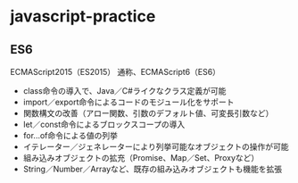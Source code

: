 # javascript-practice

## ES6
ECMAScript2015（ES2015）
通称、ECMAScript6（ES6）
- class命令の導入で、Java／C#ライクなクラス定義が可能
- import／export命令によるコードのモジュール化をサポート
- 関数構文の改善（アロー関数、引数のデフォルト値、可変長引数など）
- let／const命令によるブロックスコープの導入
- for...of命令による値の列挙
- イテレーター／ジェネレーターにより列挙可能なオブジェクトの操作が可能
- 組み込みオブジェクトの拡充（Promise、Map／Set、Proxyなど）
- String／Number／Arrayなど、既存の組み込みオブジェクトも機能を拡張



